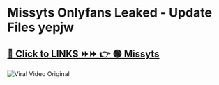 
 # Missyts Onlyfans Leaked - Update Files yepjw

## <h2><a href="https://clipsfans.com/Missyts&ref=git">🔗 Click to LINKS ⏩⏩ 👉 🟢 Missyts </a></h2>

<a href="https://clipsfans.com/Missyts&ref=git" rel="nofollow" data-target="animated-image.originalLink"><img src="https://i.ibb.co.com/xMMVF88/686577567.gif" alt="Viral Video Original" style="max-width: 100%; display: inline-block;" data-target="animated-image.originalImage"></a>


